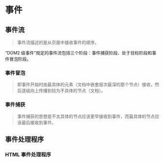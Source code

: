 # 事件

## 事件流

> 事件流描述的是从页面中接收事件的顺序。

“DOM2 级事件”规定的事件流包括三个阶段：事件捕获阶段、处于目标阶段和事件冒泡阶段。

### 事件冒泡

> 即事件开始时由最具体的元素（文档中嵌套层次最深的那个节点）接收，然后逐级向上传播到较为不具体的节点（文档）。

### 事件捕获

> 事件捕获的思想是不太具体的节点应该更早接收到事件，而最具体的节点应该最后接收到事件。

## 事件处理程序

### HTML 事件处理程序
